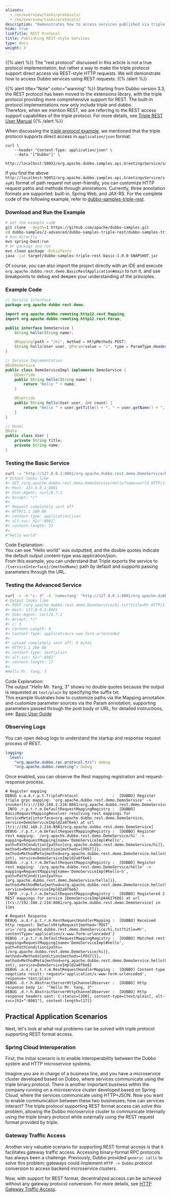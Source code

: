 ```yaml
---
aliases:
  - /en/overview/tasks/protocols/
  - /en/overview/tasks/protocols/
description: "Demonstrates how to access services published via triple and dubbo protocols using standard `rest` requests."
hide: true
linkTitle: REST Protocol
title: Publishing REST-style Services
type: docs
weight: 3
---
```


{{% alert %}}
The "rest protocol" discussed in this article is not a true protocol implementation, but rather a way to make the triple protocol support direct access via REST-style HTTP requests.
We will demonstrate how to access Dubbo services using REST requests.
{{% /alert %}}

{{% alert title="Note" color="warning" %}}
Starting from Dubbo version 3.3, the REST protocol has been moved to the extensions library, with the triple protocol providing more comprehensive support for REST. The built-in protocol implementations now only include triple and dubbo.
<br>Therefore, when we mention REST, we are referring to the REST access support capabilities of the triple protocol. For more details, see [Triple REST User Manual](/en/overview/mannual/java-sdk/reference-manual/protocol/tripe-rest-manual/)
{{% /alert %}}

When discussing the [triple protocol example](../triple/interface/#curl), we mentioned that the triple protocol supports direct access in `application/json` format:

```shell
curl \
    --header "Content-Type: application/json" \
    --data '["Dubbo"]' \
    http://localhost:50052/org.apache.dubbo.samples.api.GreetingsService/sayHi/
```

If you find the above `http://localhost:50052/org.apache.dubbo.samples.api.GreetingsService/sayHi` format of path request not user-friendly, you can customize HTTP request paths and methods through annotations.
Currently, three annotation formats are supported: built-in, Spring Web, and JAX-RS. For the complete code of the following example, refer to [dubbo-samples-triple-rest](https://github.com/apache/dubbo-samples/tree/master/2-advanced/dubbo-samples-triple-rest).

### Download and Run the Example

```bash
# Get the example code
git clone --depth=1 https://github.com/apache/dubbo-samples.git
cd dubbo-samples/2-advanced/dubbo-samples-triple-rest/dubbo-samples-triple-rest-basic
# Run directly
mvn spring-boot:run
# Or package and run
mvn clean package -DskipTests
java -jar target/dubbo-samples-triple-rest-basic-1.0.0-SNAPSHOT.jar
```

Of course, you can also import the project directly with an IDE and execute `org.apache.dubbo.rest.demo.BasicRestApplication#main` to run it, and use breakpoints to debug and deepen your understanding of the principles.
<a name="DBA0D"></a>

### Example Code

```java
// Service Interface
package org.apache.dubbo.rest.demo;

import org.apache.dubbo.remoting.http12.rest.Mapping;
import org.apache.dubbo.remoting.http12.rest.Param;

public interface DemoService {
    String hello(String name);

    @Mapping(path = "/hi", method = HttpMethods.POST)
    String hello(User user, @Param(value = "c", type = ParamType.Header) int count);
}

// Service Implementation
@DubboService
public class DemoServiceImpl implements DemoService {
    @Override
    public String hello(String name) {
        return "Hello " + name;
    }

    @Override
    public String hello(User user, int count) {
        return "Hello " + user.getTitle() + ". " + user.getName() + ", " + count;
    }
}

// Model
@Data
public class User {
    private String title;
    private String name;
}
```

<a name="H68dv"></a>

### Testing the Basic Service

```bash
curl -v "http://127.0.0.1:8081/org.apache.dubbo.rest.demo.DemoService/hello?name=world"
# Output looks like
#> GET /org.apache.dubbo.rest.demo.DemoService/hello?name=world HTTP/1.1
#> Host: 127.0.0.1:8081
#> User-Agent: curl/8.7.1
#> Accept: */*
#>
#* Request completely sent off
#< HTTP/1.1 200 OK
#< content-type: application/json
#< alt-svc: h2=":8081"
#< content-length: 13
#<
#"Hello world"
```

Code Explanation: <br />You can see "Hello world" was outputted, and the double quotes indicate the default output content-type was application/json.<br />From this example, you can understand that Triple exports the service to
`/{serviceInterface}/{methodName}` path by default and supports passing parameters through the URL.
<a name="vSW6b"></a>

### Testing the Advanced Service

```bash
curl -v -H "c: 3" -d 'name=Yang' "http://127.0.0.1:8081/org.apache.dubbo.rest.demo.DemoService/hi.txt?title=Mr"
# Output looks like
#> POST /org.apache.dubbo.rest.demo.DemoService/hi.txt?title=Mr HTTP/1.1
#> Host: 127.0.0.1:8081
#> User-Agent: curl/8.7.1
#> Accept: */*
#> c: 3
#> Content-Length: 9
#> Content-Type: application/x-www-form-urlencoded
#>
#* upload completely sent off: 9 bytes
#< HTTP/1.1 200 OK
#< content-type: text/plain
#< alt-svc: h2=":8081"
#< content-length: 17
#<
#Hello Mr. Yang, 3
```

Code Explanation: <br />The output "Hello Mr. Yang, 3" shows no double quotes because the output is requested as `text/plain` by specifying the suffix txt.<br />This example illustrates how to customize paths via the Mapping annotation and customize parameter sources via the Param annotation, supporting parameters passed through the post body or URL; for detailed instructions, see: [Basic User Guide](/en/overview/mannual/java-sdk/reference-manual/protocol/tripe-rest-manual/#GdlnC)
<a name="KNfuq"></a>

### Observing Logs

You can open debug logs to understand the startup and response request process of REST.

```yaml
logging:
  level:
    "org.apache.dubbo.rpc.protocol.tri": debug
    "org.apache.dubbo.remoting": debug
```

Once enabled, you can observe the Rest mapping registration and request-response process.

```
# Register mapping
DEBUG o.a.d.r.p.t.TripleProtocol               :  [DUBBO] Register triple grpc mapping: 'org.apache.dubbo.rest.demo.DemoService' -> invoker[tri://192.168.2.216:8081/org.apache.dubbo.rest.demo.DemoService]
 INFO .r.p.t.r.m.DefaultRequestMappingRegistry :  [DUBBO] BasicRequestMappingResolver resolving rest mappings for ServiceMeta{interface=org.apache.dubbo.rest.demo.DemoService, service=DemoServiceImpl@2a8f6e6} at url [tri://192.168.2.216:8081/org.apache.dubbo.rest.demo.DemoService]
DEBUG .r.p.t.r.m.DefaultRequestMappingRegistry :  [DUBBO] Register rest mapping: '/org.apache.dubbo.rest.demo.DemoService/hi' -> mapping=RequestMapping{name='DemoServiceImpl#hello', path=PathCondition{paths=[org.apache.dubbo.rest.demo.DemoService/hi]}, methods=MethodsCondition{methods=[POST]}}, method=MethodMeta{method=org.apache.dubbo.rest.demo.DemoService.hello(User, int), service=DemoServiceImpl@2a8f6e6}
DEBUG .r.p.t.r.m.DefaultRequestMappingRegistry :  [DUBBO] Register rest mapping: '/org.apache.dubbo.rest.demo.DemoService/hello' -> mapping=RequestMapping{name='DemoServiceImpl#hello~S', path=PathCondition{paths=[org.apache.dubbo.rest.demo.DemoService/hello]}}, method=MethodMeta{method=org.apache.dubbo.rest.demo.DemoService.hello(String), service=DemoServiceImpl@2a8f6e6}
 INFO .r.p.t.r.m.DefaultRequestMappingRegistry :  [DUBBO] Registered 2 REST mappings for service [DemoServiceImpl@44627686] at url [tri://192.168.2.216:8081/org.apache.dubbo.rest.demo.DemoService] in 11ms

# Request Response
DEBUG .a.d.r.p.t.r.m.RestRequestHandlerMapping :  [DUBBO] Received http request: DefaultHttpRequest{method='POST', uri='/org.apache.dubbo.rest.demo.DemoService/hi.txt?title=Mr', contentType='application/x-www-form-urlencoded'}
DEBUG .r.p.t.r.m.DefaultRequestMappingRegistry :  [DUBBO] Matched rest mapping=RequestMapping{name='DemoServiceImpl#hello', path=PathCondition{paths=[/org.apache.dubbo.rest.demo.DemoService/hi]}, methods=MethodsCondition{methods=[POST]}}, method=MethodMeta{method=org.apache.dubbo.rest.demo.DemoService.hello(User, int), service=DemoServiceImpl@2a8f6e6}
DEBUG .a.d.r.p.t.r.m.RestRequestHandlerMapping :  [DUBBO] Content-type negotiate result: request='application/x-www-form-urlencoded', response='text/plain'
DEBUG .d.r.h.AbstractServerHttpChannelObserver :  [DUBBO] Http response body is: '"Hello Mr. Yang, 3"'
DEBUG .d.r.h.AbstractServerHttpChannelObserver :  [DUBBO] Http response headers sent: {:status=[200], content-type=[text/plain], alt-svc=[h2=":8081"], content-length=[17]}
```

## Practical Application Scenarios

Next, let's look at what real problems can be solved with triple protocol supporting REST format access.

### Spring Cloud Interoperation

First, the initial scenario is to enable interoperability between the Dubbo system and HTTP microservice systems.

Imagine you are in charge of a business line, and you have a microservice cluster developed based on Dubbo, where services communicate using the triple binary protocol. There is another important business within the company running on a microservice cluster developed based on Spring Cloud, where the services communicate using HTTP+JSON. Now you want to enable communication between these two businesses; how can services interact? The triple protocol supporting REST format access can solve this problem, allowing the Dubbo microservice cluster to communicate internally using the triple binary protocol while externally using the REST request format provided by triple.

### Gateway Traffic Access

Another very valuable scenario for supporting REST format access is that it facilitates gateway traffic access. Accessing binary-format RPC protocols has always been a challenge. Previously, Dubbo provided `generic calls` to solve this problem; gateways could implement `HTTP -> Dubbo` protocol conversion to access backend microservice clusters.

Now, with support for REST format, decentralized access can be achieved without any gateway protocol conversion. For more details, see [HTTP Gateway Traffic Access](../../gateway/).

